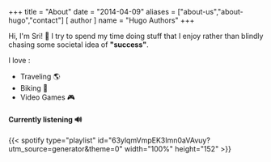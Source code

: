 +++
title = "About"
date = "2014-04-09"
aliases = ["about-us","about-hugo","contact"]
[ author ]
  name = "Hugo Authors"
+++

  Hi, I'm Sri! 👋 I try to spend my time doing stuff that I enjoy rather than blindly chasing some societal idea of **"success"**. 
  
   I love :
  * Traveling 🌎 
  * Biking 🚴
  * Video Games 🎮
  



#### Currently listening 🔊
{{< spotify type="playlist" id="63ylqmVmpEK3Imn0aVAvuy?utm_source=generator&theme=0" width="100%" height="152" >}}

<!---
Here are some causes that I:

#* https://github.com/russross/blackfriday
#* https://github.com/alecthomas/chroma
#* https://github.com/muesli/smartcrop
#* https://github.com/spf13/cobra
#* https://github.com/spf13/viper

#Learn more and contribute on [GitHub](https://github.com/gohugoio).
-->

